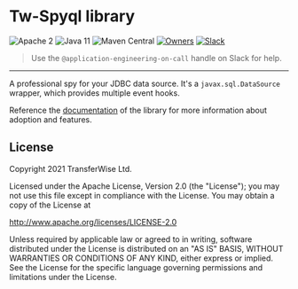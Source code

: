 # Tw-Spyql library

![Apache 2](https://img.shields.io/hexpm/l/plug.svg)
![Java 11](https://img.shields.io/badge/Java-11-blue.svg)
![Maven Central](https://badgen.net/maven/v/maven-central/com.transferwise.common/tw-spyql-core)
[![Owners](https://img.shields.io/badge/team-AppEng-blueviolet.svg?logo=wise)](https://transferwise.atlassian.net/wiki/spaces/EKB/pages/2520812116/Application+Engineering+Team) [![Slack](https://img.shields.io/badge/slack-appeng--pub-blue.svg?logo=slack)](https://wise.enterprise.slack.com/archives/C07QSPFLM5X)
> Use the `@application-engineering-on-call` handle on Slack for help.
---

A professional spy for your JDBC data source. It's a `javax.sql.DataSource` wrapper, which provides multiple event hooks.

Reference the [documentation](docs/index.md) of the library for more information about adoption and features.

## License

Copyright 2021 TransferWise Ltd.

Licensed under the Apache License, Version 2.0 (the "License");
you may not use this file except in compliance with the License.
You may obtain a copy of the License at

http://www.apache.org/licenses/LICENSE-2.0

Unless required by applicable law or agreed to in writing, software
distributed under the License is distributed on an "AS IS" BASIS,
WITHOUT WARRANTIES OR CONDITIONS OF ANY KIND, either express or implied.
See the License for the specific language governing permissions and
limitations under the License.